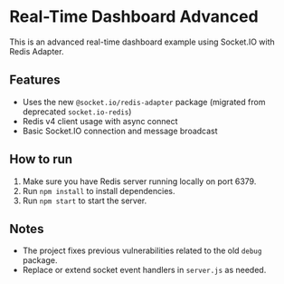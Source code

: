 # Real-Time Dashboard Advanced

This is an advanced real-time dashboard example using Socket.IO with Redis Adapter.

## Features
- Uses the new `@socket.io/redis-adapter` package (migrated from deprecated `socket.io-redis`)
- Redis v4 client usage with async connect
- Basic Socket.IO connection and message broadcast

## How to run
1. Make sure you have Redis server running locally on port 6379.
2. Run `npm install` to install dependencies.
3. Run `npm start` to start the server.

## Notes
- The project fixes previous vulnerabilities related to the old `debug` package.
- Replace or extend socket event handlers in `server.js` as needed.
